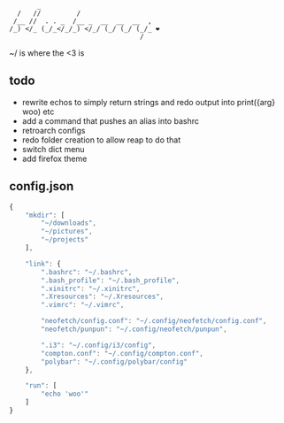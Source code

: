 ```
       _                              
  /   //         /                    
 /__ //  . . _  /__ _  __  __  __  ,  
/_) </_ (_/_</_/_) </_/ (_/ (_/ (_/_ ❤
                                 /    
```

~/ is where the &lt;3 is

## todo

- rewrite echos to simply return strings and redo output into print({arg} woo) etc
- add a command that pushes an alias into bashrc
- retroarch configs
- redo folder creation to allow reap to do that
- switch dict menu
- add firefox theme

## config.json

```js
{
    "mkdir": [
        "~/downloads",
        "~/pictures",
        "~/projects"
    ],

    "link": {
        ".bashrc": "~/.bashrc",
        ".bash_profile": "~/.bash_profile",
        ".xinitrc": "~/.xinitrc",
        ".Xresources": "~/.Xresources",
        ".vimrc": "~/.vimrc",

        "neofetch/config.conf": "~/.config/neofetch/config.conf",
        "neofetch/punpun": "~/.config/neofetch/punpun",

        ".i3": "~/.config/i3/config",
        "compton.conf": "~/.config/compton.conf",
        "polybar": "~/.config/polybar/config"
    },

    "run": [
        "echo 'woo'"
    ]
}
```
